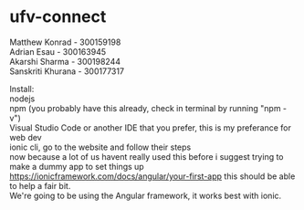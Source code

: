 # ufv-connect

Matthew Konrad - 300159198 <br >
Adrian Esau - 300163945 <br >
Akarshi Sharma - 300198244 <br > 
Sanskriti Khurana - 300177317

Install: <br >
nodejs<br >
npm (you probably have this already, check in terminal by running "npm -v")<br >
Visual Studio Code or another IDE that you prefer, this is my preferance for web dev<br >
ionic cli, go to the website and follow their steps<br >
now because a lot of us havent really used this before i suggest trying to make a dummy app to set things up 
https://ionicframework.com/docs/angular/your-first-app this should be able to help a fair bit. <br >
We're going to be using the Angular framework, it works best with ionic. 
